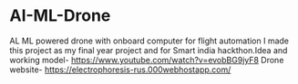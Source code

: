 # AI-ML-Drone
AL ML powered drone with onboard computer for flight automation
I made this project as my final year project and for Smart india hackthon.Idea and working model-
https://www.youtube.com/watch?v=evobBG9jyF8
Drone website-
https://electrophoresis-rus.000webhostapp.com/
